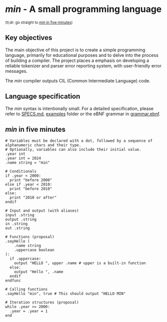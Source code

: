 # _min_ - A small programming language
<sup>(tl;dr: go straight to [_min_ in five minutes](#min-in-five-minutes))<sup>

## Key objectives
The main objective of this project is to create a simple programming language, primarily for educational purposes and to delve into the process of building a compiler. The project places a emphasis on developing a reliable tokenizer and parser error reporting system, with user-friendly error messages.

The _min_ compiler outputs CIL (Common Intermediate Language) code.

## Language specification
The _min_ syntax is intentionally small. For a detailed specification, please refer to [SPECS.md](SPECS.md), [examples](examples) folder or the eBNF grammar in [grammar.ebnf](min.ebnf).

## _min_ in five minutes
```
# Variables must be declared with a dot, followed by a sequence of alphanumeric chars and their type.
# Optionally, variables can also include their initial value.
.year int
.year int = 2024
.name string = "min"

# Conditionals
if .year < 2000:
  print "before 2000"
else if .year < 2010:
  print "before 2010"
else:
  print "2010 or after"
endif

# Input and output (with aliases)
input .string
output .string
in .string
out .string

# Functions (proposal)
.sayHello (
    .name string
    .uppercase boolean
):
  if .uppercase:
    output "HELLO ", upper .name # upper is a built-in function
  else:
    output "Hello ", .name
  endif
endfunc

# Calling functions
.sayHello "min", true # This should output "HELLO MIN"

# Iteration structures (proposal)
while .year >= 2000:
  .year = .year = 1
end
```
